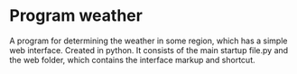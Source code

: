 # Program weather
A program for determining the weather in some region, which has a simple web interface. Created in python. 
It consists of the main startup file.py and the web folder, which contains the interface markup and shortcut.